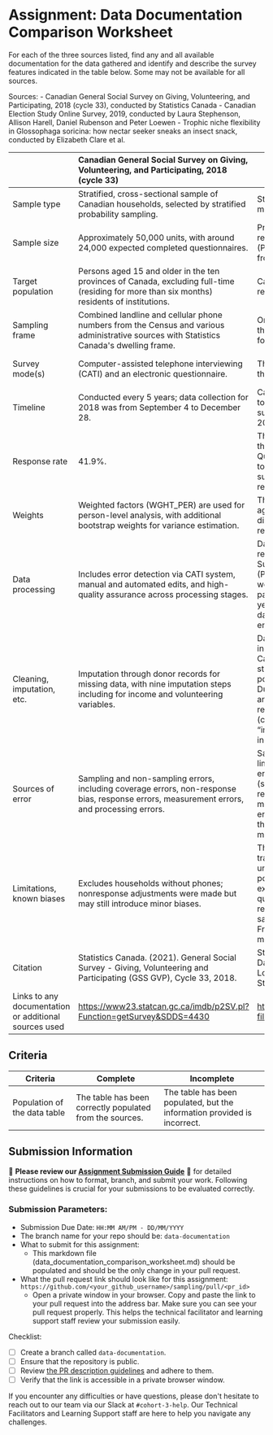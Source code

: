 # Assignment: Data Documentation Comparison Worksheet

For each of the three sources listed, find any and all available documentation for the data gathered and identify and describe the survey features indicated in the table below. Some may not be available for all sources.

Sources: - Canadian General Social Survey on Giving, Volunteering, and Participating, 2018 (cycle 33), conducted by Statistics Canada - Canadian Election Study Online Survey, 2019, conducted by Laura Stephenson, Allison Harell, Daniel Rubenson and Peter Loewen - Trophic niche flexibility in Glossophaga soricina: how nectar seeker sneaks an insect snack, conducted by Elizabeth Clare et al.

|                                                       | Canadian General Social Survey on Giving, Volunteering, and Participating, 2018 (cycle 33) | Canadian Election Study Online Survey, 2019 | Trophic niche flexibility in Glossophaga soricina: how nectar seeker sneaks an insect snack |
|----------------|:--------------------|----------------|---------------------|
| Sample type                                           |Stratified, cross-sectional sample of Canadian households, selected by stratified probability sampling.                                                                                            |Stratified online panel sample with a modified rolling-cross section.                                             |Captured Glossophaga soricina individuals for behavioral and dietary analysis along with faecal samples for dietary.                                                                                             |
| Sample size                                           |Approximately 50,000 units, with around 24,000 expected completed questionnaires.                                                                                            |Pre-election survey (CPS): 37,822 respondents; Post-election survey (PES): a subset of 10,337 respondents from the CPS were re-contacted.                                             |The sample included 112 G. soricina (73 females, 39 males) individuals, from which 38 faecal samples were obtained for dietary analysis.                                                                                             |
| Target population                                     |Persons aged 15 and older in the ten provinces of Canada, excluding full-time (residing for more than six months) residents of institutions.                                                                                            |Canadian citizens and permanent residents aged 18 or older.                                             |he target population was Glossophaga soricina, a nectarivorous bat species known for dietary flexibility, captured in Costa Rica.                                                                                             |
| Sampling frame                                        |Combined landline and cellular phone numbers from the Census and various administrative sources with Statistics Canada's dwelling frame.                                                                                            |Online panel members were recruited through Qualtrics. Panel quotas were set for gender, age, region, and language.                                             |Bats were captured in the field, specifically targeting G. soricina individuals in their natural habitat.                                                                                             |
| Survey mode(s)                                        |Computer-assisted telephone interviewing (CATI) and an electronic questionnaire.                                                                                            |The surveys were conducted online via the Qualtrics platform.                                             |Data collection involved field observations, faecal sample collection for DNA analysis, and behavioral experiments in a controlled flight room.                                                                                             |
| Timeline                                              |Conducted every 5 years; data collection for 2018 was from September 4 to December 28.                                                                                            |Campaign Period Survey: September 13 to October 21, 2019; Post-election survey: October 24 to November 11, 2019.                                             |The G. soricina individuals were captured from May to early July 2009, but the study does not specify a detailed timeline for behavioral and dietary study.                                                                                             |
| Response rate                                         |41.9%.                                                                                            |The source document does not specify the response rate directly, but since Qualtrics increased daily targets towards the end of the CPS period, this suggests a lower-than-anticipated response rate.                                             |No formal response rate is reported, but the faecal sample yield was 38 out of 112 captured individuals, with a subset used in behavioral experiments.                                                                                             |
| Weights                                               |Weighted factors (WGHT_PER) are used for person-level analysis, with additional bootstrap weights for variance estimation.                                                                                            |The dataset includes weights based on age, gender, education, and provincial distributions to ensure representativeness.                                             |The study does not mention using statistical weights, as it primarily presents observational and experimental data from sampled individuals.                                                                                             |
| Data processing                                       |Includes error detection via CATI system, manual and automated edits, and high-quality assurance across processing stages.                                                                                            |Data processing involved organizing responses from the Campaign Period Survey (CPS) and Post-Election Survey (PES) collected via Qualtrics. Responses were matched between surveys using panel IDs, supplemented by IP address, year of birth, and province. The final dataset integrated matched responses, ensuring longitudinal consistency.                                             |Dietary data were processed using DNA sequencing of faecal samples to identify insect species, and echolocation calls were analyzed for acoustic modeling.                                                                                             |
| Cleaning, imputation, etc.                            |Imputation through donor records for missing data, with nine imputation steps including for income and volunteering variables.                                                                                            |Data cleaning included removing ineligible participants (e.g., non-Canadians, under 18), speeders, straightliners, and respondents with postal code-province mismatches. Duplicates were flagged based on IP and demographics, retaining the first response. “Inattentive” respondents (completion over 60 minutes) and “initial duplicates” were flagged but included.                                             |The study involved minimal data cleaning due to the nature of direct observational data; however, DNA analysis excluded inconclusive sequences.                                                                                             |
| Sources of error                                      |Sampling and non-sampling errors, including coverage errors, non-response bias, response errors, measurement errors, and processing errors.                                                                                            |Sampling Error: exclusion of territories limits representation; Non-sampling errors, including response bias (speeders, straightliners, and inattentive respondents, while filtered or flagged, may still affect data), measurement errors (demographic-based matching in the PES increases potential for mismatches) and processing errors.                                             |Sampling and non-sampling errors, including limited sample representation due to incomplete faecal collection, possible behavioral alterations in captivity, modeling errors, data processing errors and human errors.                                                                                             |
| Limitations, known biases                             |Excludes households without phones; nonresponse adjustments were made but may still introduce minor biases.                                                                                            |The study’s online sample lacks a traditional response rate and might underrepresent less internet-active populations. Limitations include the exclusion of territories, potential data quality issues from flagged inattentive responses, and inconsistent daily sample sizes during the campaign. French representation outside Quebec may also be limited.                                             |Known biases include underrepresentation of nectar-only diets (due to limited faecal pellet production) and potential bias in echolocation intensity measurements due to confinement in the flight room.                                                                                             |
| Citation                                              |Statistics Canada. (2021). General Social Survey - Giving, Volunteering and Participating (GSS GVP), Cycle 33, 2018.                                                                                            |Stephenson, Laura B., Allison Harell, Daniel Rubenson and Peter John Loewen. The 2019 Canadian Election Study – Online Survey. [dataset].                                             |Clare et al., 2014, “Niche flexibility in Glossophaga soricina: Foraging strategies and prey detection,” accessible in Dryad repository, doi:10.5061/dryad.n7j27.                                                                                             |
| Links to any documentation or additional sources used |https://www23.statcan.gc.ca/imdb/p2SV.pl?Function=getSurvey&SDDS=4430                                                                                            |https://dataverse.harvard.edu/file.xhtml?fileId=7609630&version=3.1                                             |https://besjournals.onlinelibrary.wiley.com/doi/full/10.1111/1365-2435.12192                                                                                             |

## Criteria

|Criteria|Complete|Incomplete|
|--------|----|----|
|Population of the data table|The table has been correctly populated from the sources.|The table has been populated, but the information provided is incorrect.|

## Submission Information

🚨 **Please review our [Assignment Submission Guide](https://github.com/UofT-DSI/onboarding/blob/main/onboarding_documents/submissions.md)** 🚨 for detailed instructions on how to format, branch, and submit your work. Following these guidelines is crucial for your submissions to be evaluated correctly.

### Submission Parameters:
* Submission Due Date: `HH:MM AM/PM - DD/MM/YYYY`
* The branch name for your repo should be: `data-documentation`
* What to submit for this assignment:
     * This markdown file (data_documentation_comparison_worksheet.md) should be populated and should be the only change in your pull request.
* What the pull request link should look like for this assignment: `https://github.com/<your_github_username>/sampling/pull/<pr_id>`
     * Open a private window in your browser. Copy and paste the link to your pull request into the address bar. Make sure you can see your pull request properly. This helps the technical facilitator and learning support staff review your submission easily.

Checklist:
- [ ] Create a branch called `data-documentation`.
- [ ] Ensure that the repository is public.
- [ ] Review [the PR description guidelines](https://github.com/UofT-DSI/onboarding/blob/main/onboarding_documents/submissions.md#guidelines-for-pull-request-descriptions) and adhere to them.
- [ ] Verify that the link is accessible in a private browser window.

If you encounter any difficulties or have questions, please don't hesitate to reach out to our team via our Slack at `#cohort-3-help`. Our Technical Facilitators and Learning Support staff are here to help you navigate any challenges.
